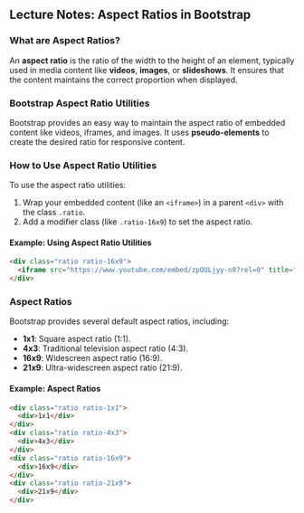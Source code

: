 ## **Lecture Notes: Aspect Ratios in Bootstrap**

### **What are Aspect Ratios?**
An **aspect ratio** is the ratio of the width to the height of an element, typically used in media content like **videos**, **images**, or **slideshows**. It ensures that the content maintains the correct proportion when displayed.

### **Bootstrap Aspect Ratio Utilities**
Bootstrap provides an easy way to maintain the aspect ratio of embedded content like videos, iframes, and images. It uses **pseudo-elements** to create the desired ratio for responsive content.

### **How to Use Aspect Ratio Utilities**
To use the aspect ratio utilities:
1. Wrap your embedded content (like an `<iframe>`) in a parent `<div>` with the class `.ratio`.
2. Add a modifier class (like `.ratio-16x9`) to set the aspect ratio.

#### **Example: Using Aspect Ratio Utilities**

```html
<div class="ratio ratio-16x9">
  <iframe src="https://www.youtube.com/embed/zpOULjyy-n8?rel=0" title="YouTube video" allowfullscreen></iframe>
</div>
```

### **Aspect Ratios**
Bootstrap provides several default aspect ratios, including:
- **1x1**: Square aspect ratio (1:1).
- **4x3**: Traditional television aspect ratio (4:3).
- **16x9**: Widescreen aspect ratio (16:9).
- **21x9**: Ultra-widescreen aspect ratio (21:9).

#### **Example: Aspect Ratios**

```html
<div class="ratio ratio-1x1">
  <div>1x1</div>
</div>
<div class="ratio ratio-4x3">
  <div>4x3</div>
</div>
<div class="ratio ratio-16x9">
  <div>16x9</div>
</div>
<div class="ratio ratio-21x9">
  <div>21x9</div>
</div>
```
